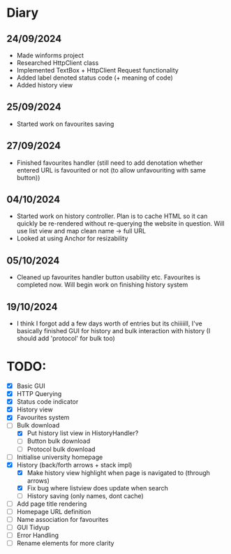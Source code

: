 ﻿# Diary

## 24/09/2024
- Made winforms project
- Researched HttpClient class
- Implemented TextBox + HttpClient Request functionality
- Added label denoted status code (+ meaning of code)
- Added history view
## 25/09/2024
- Started work on favourites saving
## 27/09/2024
- Finished favourites handler (still need to add denotation whether entered URL is favourited or not (to allow unfavouriting with same button))

## 04/10/2024
- Started work on history controller. Plan is to cache HTML so it can quickly be re-rendered without re-querying the website in question. Will use list view and map clean name -> full URL
- Looked at using Anchor for resizability

## 05/10/2024
- Cleaned up favourites handler button usability etc. Favourites is completed now. Will begin work on finishing history system

## 19/10/2024
- I think I forgot add a few days worth of entries but its chiiiiill, I've basically finished GUI for history and bulk interaction with history (I should add 'protocol' for bulk too)

# TODO:
- [x] Basic GUI
- [x] HTTP Querying
- [x] Status code indicator
- [x] History view
- [x] Favourites system
- [ ] Bulk download
  - [x] Put history list view in HistoryHandler? 
  - [ ] Button bulk download
  - [ ] Protocol bulk download
- [ ] Initialise university homepage
- [x] History (back/forth arrows + stack impl)
  - [x] Make history view highlight when page is navigated to (through arrows)
  - [x] Fix bug where listview does update when search
  - [ ] History saving (only names, dont cache)
- [ ] Add page title rendering
- [ ] Homepage URL definition
- [ ] Name association for favourites
- [ ] GUI Tidyup
- [ ] Error Handling
- [ ] Rename elements for more clarity
